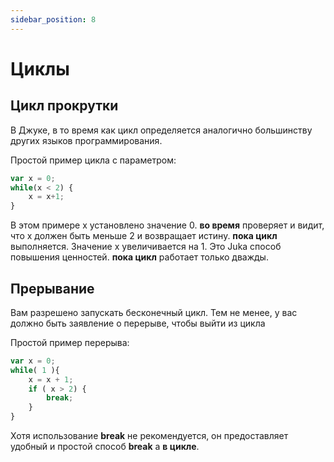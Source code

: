 ```yaml
---
sidebar_position: 8
---
```


# Циклы

## Цикл прокрутки

В Джуке, в то время как цикл определяется аналогично большинству других языков программирования.

Простой пример цикла с параметром:

```jsx
var x = 0;
while(x < 2) {
    x = x+1;
}
```

В этом примере x установлено значение 0. **во время** проверяет и видит, что x должен быть меньше 2 и возвращает истину. **пока цикл** выполняется. Значение х увеличивается на 1. Это Juka способ повышения ценностей. **пока цикл** работает только дважды.

## Прерывание
Вам разрешено запускать бесконечный цикл. Тем не менее, у вас должно быть заявление о перерыве, чтобы выйти из цикла

Простой пример перерыва:

```jsx
var x = 0;
while( 1 ){
    x = x + 1;
    if ( x > 2) {
        break;
    }
}
```

Хотя использование **break** не рекомендуется, он предоставляет удобный и простой способ **break** a **в цикле**.